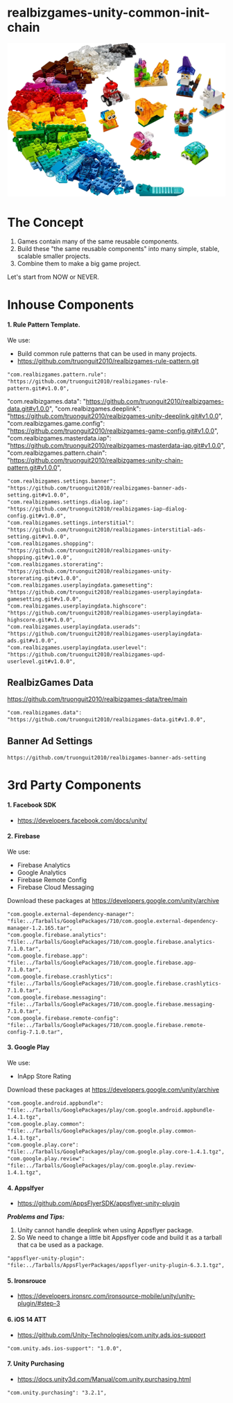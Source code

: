 # realbizgames-unity-common-init-chain

![The product concept](Images~/Lego_Concept.jpeg)

# The Concept
1. Games contain many of the same reusable components.
2. Build these "the same reusable components" into many simple, stable, scalable smaller projects.
3. Combine them to make a big game project.


Let's start from NOW or NEVER.
  
# Inhouse Components

#### 1. Rule Pattern Template.

We use:
- Build common rule patterns that can be used in many projects.
- https://github.com/truonguit2010/realbizgames-rule-pattern.git

```
"com.realbizgames.pattern.rule": "https://github.com/truonguit2010/realbizgames-rule-pattern.git#v1.0.0",
```

"com.realbizgames.data": "https://github.com/truonguit2010/realbizgames-data.git#v1.0.0",
    "com.realbizgames.deeplink": "https://github.com/truonguit2010/realbizgames-unity-deeplink.git#v1.0.0",
    "com.realbizgames.game.config": "https://github.com/truonguit2010/realbizgames-game-config.git#v1.0.0",
    "com.realbizgames.masterdata.iap": "https://github.com/truonguit2010/realbizgames-masterdata-iap.git#v1.0.0",
    "com.realbizgames.pattern.chain": "https://github.com/truonguit2010/realbizgames-unity-chain-pattern.git#v1.0.0",
    
    "com.realbizgames.settings.banner": "https://github.com/truonguit2010/realbizgames-banner-ads-setting.git#v1.0.0",
    "com.realbizgames.settings.dialog.iap": "https://github.com/truonguit2010/realbizgames-iap-dialog-config.git#v1.0.0",
    "com.realbizgames.settings.interstitial": "https://github.com/truonguit2010/realbizgames-interstitial-ads-setting.git#v1.0.0",
    "com.realbizgames.shopping": "https://github.com/truonguit2010/realbizgames-unity-shopping.git#v1.0.0",
    "com.realbizgames.storerating": "https://github.com/truonguit2010/realbizgames-unity-storerating.git#v1.0.0",
    "com.realbizgames.userplayingdata.gamesetting": "https://github.com/truonguit2010/realbizgames-userplayingdata-gamesetting.git#v1.0.0",
    "com.realbizgames.userplayingdata.highscore": "https://github.com/truonguit2010/realbizgames-userplayingdata-highscore.git#v1.0.0",
    "com.realbizgames.userplayingdata.userads": "https://github.com/truonguit2010/realbizgames-userplayingdata-ads.git#v1.0.0",
    "com.realbizgames.userplayingdata.userlevel": "https://github.com/truonguit2010/realbizgames-upd-userlevel.git#v1.0.0",

## RealbizGames Data
https://github.com/truonguit2010/realbizgames-data/tree/main
```
"com.realbizgames.data": "https://github.com/truonguit2010/realbizgames-data.git#v1.0.0",
```

## Banner Ad Settings

```
https://github.com/truonguit2010/realbizgames-banner-ads-setting
```

# 3rd Party Components
#### 1. Facebook SDK
- https://developers.facebook.com/docs/unity/
#### 2. Firebase
We use:
- Firebase Analytics
- Google Analytics
- Firebase Remote Config
- Firebase Cloud Messaging

Download these packages at https://developers.google.com/unity/archive

```
"com.google.external-dependency-manager": "file:../Tarballs/GooglePackages/710/com.google.external-dependency-manager-1.2.165.tar",
"com.google.firebase.analytics": "file:../Tarballs/GooglePackages/710/com.google.firebase.analytics-7.1.0.tar",
"com.google.firebase.app": "file:../Tarballs/GooglePackages/710/com.google.firebase.app-7.1.0.tar",
"com.google.firebase.crashlytics": "file:../Tarballs/GooglePackages/710/com.google.firebase.crashlytics-7.1.0.tar",
"com.google.firebase.messaging": "file:../Tarballs/GooglePackages/710/com.google.firebase.messaging-7.1.0.tar",
"com.google.firebase.remote-config": "file:../Tarballs/GooglePackages/710/com.google.firebase.remote-config-7.1.0.tar",
```
#### 3. Google Play
We use:
- InApp Store Rating

Download these packages at https://developers.google.com/unity/archive

```
"com.google.android.appbundle": "file:../Tarballs/GooglePackages/play/com.google.android.appbundle-1.4.1.tgz",
"com.google.play.common": "file:../Tarballs/GooglePackages/play/com.google.play.common-1.4.1.tgz",
"com.google.play.core": "file:../Tarballs/GooglePackages/play/com.google.play.core-1.4.1.tgz",
"com.google.play.review": "file:../Tarballs/GooglePackages/play/com.google.play.review-1.4.1.tgz",
```
#### 4. Appslfyer
- https://github.com/AppsFlyerSDK/appsflyer-unity-plugin

***Problems and Tips:***
1. Unity cannot handle deeplink when using Appsflyer package. 
2. So We need to change a little bit Appsflyer code and build it as a tarball that ca be used as a package.

```
"appsflyer-unity-plugin": "file:../Tarballs/AppsFlyerPackages/appsflyer-unity-plugin-6.3.1.tgz",
```
  
#### 5. Ironsrouce
- https://developers.ironsrc.com/ironsource-mobile/unity/unity-plugin/#step-3
#### 6. iOS 14 ATT
- https://github.com/Unity-Technologies/com.unity.ads.ios-support

```
"com.unity.ads.ios-support": "1.0.0",
```
#### 7. Unity Purchasing
- https://docs.unity3d.com/Manual/com.unity.purchasing.html
```
"com.unity.purchasing": "3.2.1",
```

